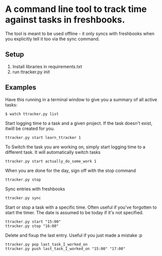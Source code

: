 # A command line tool to track time against tasks in freshbooks. #

The tool is meant to be used offline - it only syncs with freshbooks when 
you explicitly tell it too via the sync command.

## Setup ##
 1. Install libraries in requirements.txt
 2. run ttracker.py init

## Examples ##
Have this running in a terminal window to give you a summary of all active tasks:

    $ watch ttracker.py list

Start logging time to a task and a given project. If the task doesn't exist, itwill be created for you.

    ttracker.py start learn_ttracker 1

To Switch the task you are working on, simply start logging time to a different task. It will automatically switch tasks

    ttracker.py start actually_do_some_work 1

When you are done for the day, sign off with the stop command

    ttracker.py stop

Sync entries with freshbooks

    ttracker.py sync

Start or stop a task with a specific time. Often useful if you've forgotten to start the timer. The date is assumed to be today if it's not specified.

    ttracker.py start "15:00"
    ttracker.py stop "16:00"

Delete and fixup the last entry. Useful if you just made a mistake :p

    ttracker.py pop last_task_I_worked_on
    ttracker.py push last_task_I_worked_on "15:00" "17:00"
